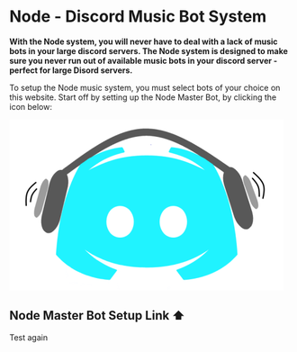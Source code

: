 # Node - Discord Music Bot System


 **With the Node system, you will never have to deal with a lack of music bots in your large discord servers. The Node system is designed to make sure you never run out of available music bots in your discord server - perfect for large Disord servers.**


To setup the Node music system, you must select bots of your choice on this website. Start off by setting up the Node Master Bot, by clicking the icon below:

 <a href="https://discord.com/api/oauth2/authorize?client_id=831063769768919091&permissions=277504&scope=bot" target="_blank">
  <img src="https://raw.githubusercontent.com/Node-Bot/Node/gh-pages/Node%20Master.png" /></a>
   
 
## Node Master Bot Setup Link ⬆️
   
 Test again

